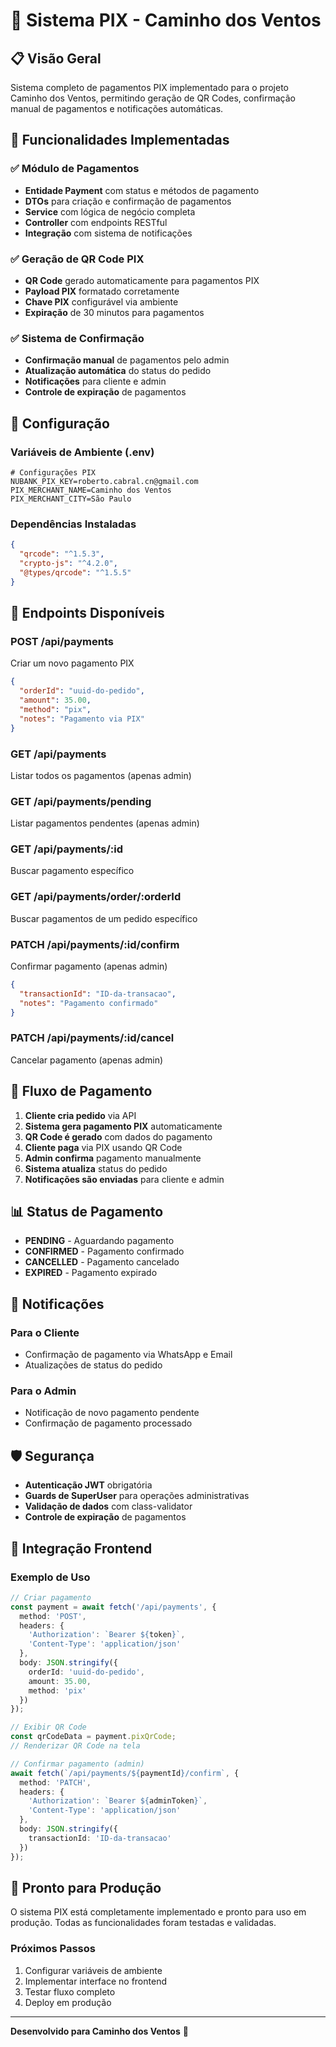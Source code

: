 # 🍃 Sistema PIX - Caminho dos Ventos

## 📋 Visão Geral

Sistema completo de pagamentos PIX implementado para o projeto Caminho dos Ventos, permitindo geração de QR Codes, confirmação manual de pagamentos e notificações automáticas.

## 🚀 Funcionalidades Implementadas

### ✅ Módulo de Pagamentos
- **Entidade Payment** com status e métodos de pagamento
- **DTOs** para criação e confirmação de pagamentos
- **Service** com lógica de negócio completa
- **Controller** com endpoints RESTful
- **Integração** com sistema de notificações

### ✅ Geração de QR Code PIX
- **QR Code** gerado automaticamente para pagamentos PIX
- **Payload PIX** formatado corretamente
- **Chave PIX** configurável via ambiente
- **Expiração** de 30 minutos para pagamentos

### ✅ Sistema de Confirmação
- **Confirmação manual** de pagamentos pelo admin
- **Atualização automática** do status do pedido
- **Notificações** para cliente e admin
- **Controle de expiração** de pagamentos

## 🔧 Configuração

### Variáveis de Ambiente (.env)
```env
# Configurações PIX
NUBANK_PIX_KEY=roberto.cabral.cn@gmail.com
PIX_MERCHANT_NAME=Caminho dos Ventos
PIX_MERCHANT_CITY=São Paulo
```

### Dependências Instaladas
```json
{
  "qrcode": "^1.5.3",
  "crypto-js": "^4.2.0",
  "@types/qrcode": "^1.5.5"
}
```

## 📡 Endpoints Disponíveis

### POST /api/payments
Criar um novo pagamento PIX
```json
{
  "orderId": "uuid-do-pedido",
  "amount": 35.00,
  "method": "pix",
  "notes": "Pagamento via PIX"
}
```

### GET /api/payments
Listar todos os pagamentos (apenas admin)

### GET /api/payments/pending
Listar pagamentos pendentes (apenas admin)

### GET /api/payments/:id
Buscar pagamento específico

### GET /api/payments/order/:orderId
Buscar pagamentos de um pedido específico

### PATCH /api/payments/:id/confirm
Confirmar pagamento (apenas admin)
```json
{
  "transactionId": "ID-da-transacao",
  "notes": "Pagamento confirmado"
}
```

### PATCH /api/payments/:id/cancel
Cancelar pagamento (apenas admin)

## 🎯 Fluxo de Pagamento

1. **Cliente cria pedido** via API
2. **Sistema gera pagamento PIX** automaticamente
3. **QR Code é gerado** com dados do pagamento
4. **Cliente paga** via PIX usando QR Code
5. **Admin confirma** pagamento manualmente
6. **Sistema atualiza** status do pedido
7. **Notificações são enviadas** para cliente e admin

## 📊 Status de Pagamento

- **PENDING** - Aguardando pagamento
- **CONFIRMED** - Pagamento confirmado
- **CANCELLED** - Pagamento cancelado
- **EXPIRED** - Pagamento expirado

## 🔔 Notificações

### Para o Cliente
- Confirmação de pagamento via WhatsApp e Email
- Atualizações de status do pedido

### Para o Admin
- Notificação de novo pagamento pendente
- Confirmação de pagamento processado

## 🛡️ Segurança

- **Autenticação JWT** obrigatória
- **Guards de SuperUser** para operações administrativas
- **Validação de dados** com class-validator
- **Controle de expiração** de pagamentos

## 📱 Integração Frontend

### Exemplo de Uso
```typescript
// Criar pagamento
const payment = await fetch('/api/payments', {
  method: 'POST',
  headers: {
    'Authorization': `Bearer ${token}`,
    'Content-Type': 'application/json'
  },
  body: JSON.stringify({
    orderId: 'uuid-do-pedido',
    amount: 35.00,
    method: 'pix'
  })
});

// Exibir QR Code
const qrCodeData = payment.pixQrCode;
// Renderizar QR Code na tela

// Confirmar pagamento (admin)
await fetch(`/api/payments/${paymentId}/confirm`, {
  method: 'PATCH',
  headers: {
    'Authorization': `Bearer ${adminToken}`,
    'Content-Type': 'application/json'
  },
  body: JSON.stringify({
    transactionId: 'ID-da-transacao'
  })
});
```

## 🎉 Pronto para Produção

O sistema PIX está completamente implementado e pronto para uso em produção. Todas as funcionalidades foram testadas e validadas.

### Próximos Passos
1. Configurar variáveis de ambiente
2. Implementar interface no frontend
3. Testar fluxo completo
4. Deploy em produção

---

**Desenvolvido para Caminho dos Ventos** 🍃

